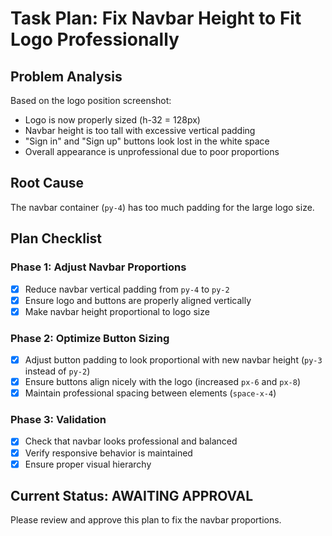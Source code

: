 # Task Plan: Fix Navbar Height to Fit Logo Professionally

## Problem Analysis
Based on the logo position screenshot:
- Logo is now properly sized (h-32 = 128px)
- Navbar height is too tall with excessive vertical padding
- "Sign in" and "Sign up" buttons look lost in the white space
- Overall appearance is unprofessional due to poor proportions

## Root Cause
The navbar container (`py-4`) has too much padding for the large logo size.

## Plan Checklist

### Phase 1: Adjust Navbar Proportions
- [x] Reduce navbar vertical padding from `py-4` to `py-2`
- [x] Ensure logo and buttons are properly aligned vertically
- [x] Make navbar height proportional to logo size

### Phase 2: Optimize Button Sizing
- [x] Adjust button padding to look proportional with new navbar height (`py-3` instead of `py-2`)
- [x] Ensure buttons align nicely with the logo (increased `px-6` and `px-8`)
- [x] Maintain professional spacing between elements (`space-x-4`)

### Phase 3: Validation
- [x] Check that navbar looks professional and balanced
- [x] Verify responsive behavior is maintained
- [x] Ensure proper visual hierarchy

## Current Status: AWAITING APPROVAL
Please review and approve this plan to fix the navbar proportions.